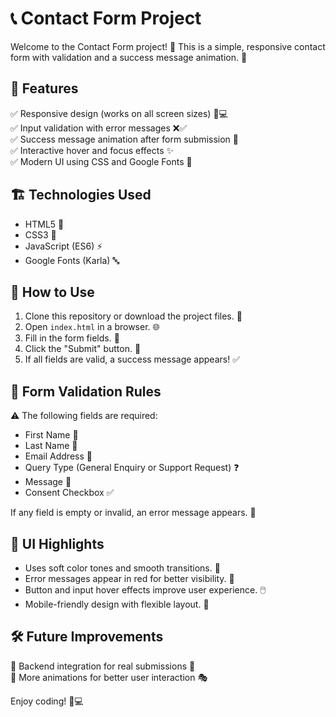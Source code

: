 # 📞 Contact Form Project

Welcome to the Contact Form project! 🎨 This is a simple, responsive contact form with validation and a success message animation. 🚀

## 📌 Features

✅ Responsive design (works on all screen sizes) 📱💻  
✅ Input validation with error messages ❌✅  
✅ Success message animation after form submission 🎉  
✅ Interactive hover and focus effects ✨  
✅ Modern UI using CSS and Google Fonts 🎨  

## 🏗 Technologies Used

- HTML5 📄
- CSS3 🎨
- JavaScript (ES6) ⚡
- Google Fonts (Karla) 🔤

## 🚀 How to Use

1. Clone this repository or download the project files. 📂
2. Open `index.html` in a browser. 🌐
3. Fill in the form fields. 📝
4. Click the "Submit" button. 🚀
5. If all fields are valid, a success message appears! ✅

## 🎯 Form Validation Rules

⚠️ The following fields are required:
- First Name 🧑
- Last Name 👩
- Email Address 📧
- Query Type (General Enquiry or Support Request) ❓
- Message 💬
- Consent Checkbox ✅

If any field is empty or invalid, an error message appears. 🔴

## 🎨 UI Highlights

- Uses soft color tones and smooth transitions. 🌈
- Error messages appear in red for better visibility. 🔴
- Button and input hover effects improve user experience. 🖱️
- Mobile-friendly design with flexible layout. 📱

## 🛠 Future Improvements

🔹 Backend integration for real submissions 📡  
🔹 More animations for better user interaction 🎭  

Enjoy coding! 🚀💻

